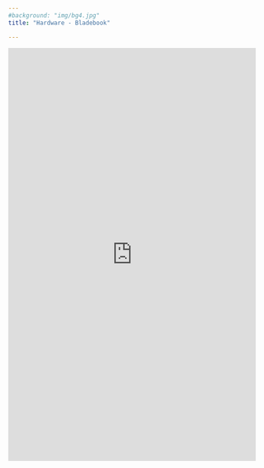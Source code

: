 ```yaml
---
#background: "img/bg4.jpg"
title: "Hardware - Bladebook"

---
```


<iframe src="https://shop.vivare.ch/index.php?id_product=22&id_product_attribute=0&rewrite=yepo-notebook&controller=product&id_lang=1" height="840" width="100%" frameBorder="0">Your Browser doesn't support iframe. Visit the shop <a href="https://shop.vivare.ch/index.php?id_product=22&id_product_attribute=0&rewrite=yepo-notebook&controller=product&id_lang=1">here</a></iframe> 
